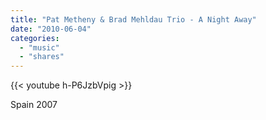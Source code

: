 ```yaml
---
title: "Pat Metheny & Brad Mehldau Trio - A Night Away"
date: "2010-06-04"
categories:
  - "music"
  - "shares"
---
```


{{< youtube h-P6JzbVpig >}}

Spain 2007
